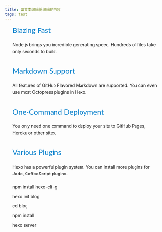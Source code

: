 ```yaml
---
title: 富文本编辑器编辑的内容
tags: test
---
```


<ul style="list-style-type: none;" class=" list-paddingleft-2">
    <li>
        <h3 class="intro-feature-title" style="box-sizing: inherit; margin: 0px; padding: 0px; border: 0px; outline: 0px; font-weight: inherit; font-style: inherit; font-family: Lato, &quot;Helvetica Neue&quot;, Helvetica, Arial, sans-serif; font-size: 24px; vertical-align: baseline; color: rgb(14, 131, 205);">
            Blazing Fast
        </h3>
        <p class="intro-feature-desc" style="box-sizing: inherit; margin-top: 1.6em; margin-bottom: 1.6em; padding: 0px; border: 0px; outline: 0px; font-weight: inherit; font-style: inherit; font-family: inherit; vertical-align: baseline; line-height: 1.6em;">
            Node.js brings you incredible generating speed. Hundreds of files take only seconds to build.
        </p>
    </li>
    <li>
        <p>
            <span class="fa fa-pencil" style="box-sizing: inherit; display: inline-block; font-stretch: normal; line-height: 1; font-family: FontAwesome; font-size: inherit; text-rendering: auto; -webkit-font-smoothing: antialiased; transform: translate(0px, 0px);"></span>
        </p>
        <h3 class="intro-feature-title" style="box-sizing: inherit; margin: 0px; padding: 0px; border: 0px; outline: 0px; font-weight: inherit; font-style: inherit; font-family: Lato, &quot;Helvetica Neue&quot;, Helvetica, Arial, sans-serif; font-size: 24px; vertical-align: baseline; color: rgb(14, 131, 205);">
            Markdown Support
        </h3>
        <p class="intro-feature-desc" style="box-sizing: inherit; margin-top: 1.6em; margin-bottom: 1.6em; padding: 0px; border: 0px; outline: 0px; font-weight: inherit; font-style: inherit; font-family: inherit; vertical-align: baseline; line-height: 1.6em;">
            All features of GitHub Flavored Markdown are supported. You can even use most Octopress plugins in Hexo.
        </p>
    </li>
    <li>
        <p>
            <span class="fa fa-cloud-upload" style="box-sizing: inherit; display: inline-block; font-stretch: normal; line-height: 1; font-family: FontAwesome; font-size: inherit; text-rendering: auto; -webkit-font-smoothing: antialiased; transform: translate(0px, 0px);"></span>
        </p>
        <h3 class="intro-feature-title" style="box-sizing: inherit; margin: 0px; padding: 0px; border: 0px; outline: 0px; font-weight: inherit; font-style: inherit; font-family: Lato, &quot;Helvetica Neue&quot;, Helvetica, Arial, sans-serif; font-size: 24px; vertical-align: baseline; color: rgb(14, 131, 205);">
            One-Command Deployment
        </h3>
        <p class="intro-feature-desc" style="box-sizing: inherit; margin-top: 1.6em; margin-bottom: 1.6em; padding: 0px; border: 0px; outline: 0px; font-weight: inherit; font-style: inherit; font-family: inherit; vertical-align: baseline; line-height: 1.6em;">
            You only need one command to deploy your site to GitHub Pages, Heroku or other sites.
        </p>
    </li>
    <li>
        <p>
            <span class="fa fa-cog" style="box-sizing: inherit; display: inline-block; font-stretch: normal; line-height: 1; font-family: FontAwesome; font-size: inherit; text-rendering: auto; -webkit-font-smoothing: antialiased; transform: translate(0px, 0px);"></span>
        </p>
        <h3 class="intro-feature-title" style="box-sizing: inherit; margin: 0px; padding: 0px; border: 0px; outline: 0px; font-weight: inherit; font-style: inherit; font-family: Lato, &quot;Helvetica Neue&quot;, Helvetica, Arial, sans-serif; font-size: 24px; vertical-align: baseline; color: rgb(14, 131, 205);">
            Various Plugins
        </h3>
        <p class="intro-feature-desc" style="box-sizing: inherit; margin-top: 1.6em; margin-bottom: 1.6em; padding: 0px; border: 0px; outline: 0px; font-weight: inherit; font-style: inherit; font-family: inherit; vertical-align: baseline; line-height: 1.6em;">
            Hexo has a powerful plugin system. You can install more plugins for Jade, CoffeeScript plugins.
        </p>
    </li>
    <li>
        <p>
            npm install hexo-cli -g
        </p>
    </li>
    <li>
        <p>
            hexo init blog
        </p>
    </li>
    <li>
        <p>
            cd blog
        </p>
    </li>
    <li>
        <p>
            npm install
        </p>
    </li>
    <li>
        <p>
            hexo server
        </p>
    </li>
</ul>
<p>
    <br/>
</p>